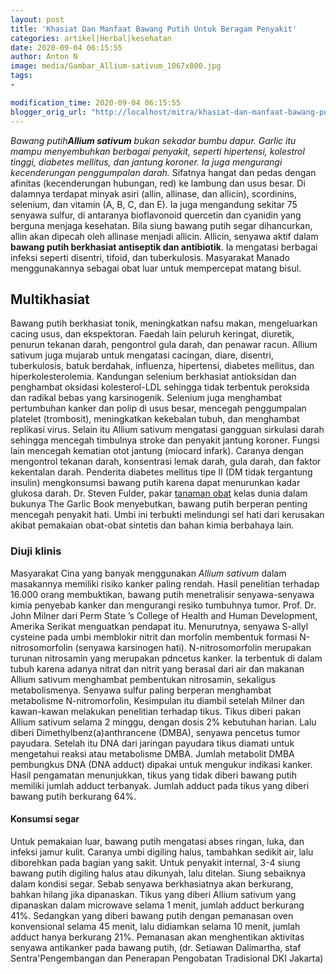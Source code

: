 ```yaml
---
layout: post
title: 'Khasiat Dan Manfaat Bawang Putih Untuk Beragam Penyakit'
categories: artikel|Herbal|kesehatan
date: 2020-09-04 06:15:55
author: Anton N
image: media/Gambar_Allium-sativum_1067x800.jpg
tags:
- 

modification_time: 2020-09-04 06:15:55
blogger_orig_url: "http://localhost/mitra/khasiat-dan-manfaat-bawang-putih-untuk.html"
---
```


_Bawang putih**Allium sativum** bukan sekadar bumbu dapur. Garlic itu mampu
menyembuhkan berbagai penyakit, seperti hipertensi, kolestrol tinggi, diabetes
mellitus, dan jantung koroner. Ia juga mengurangi kecenderungan penggumpalan
darah._ Sifatnya hangat dan pedas dengan afinitas (kecenderungan hubungan,
red) ke lambung dan usus besar. Di dalamnya terdapat minyak asiri (allin,
allinase, dan allicin), scordinins, selenium, dan vitamin (A, B, C, dan E). Ia
juga mengandung sekitar 75 senyawa sulfur, di antaranya bioflavonoid quercetin
dan cyanidin yang berguna menjaga kesehatan. Bila siung bawang putih segar
dihancurkan, allin akan dipecah oleh allinase menjadi allicin. Allicin,
senyawa aktif dalam **bawang putih berkhasiat antiseptik dan antibiotik**. Ia
mengatasi berbagai infeksi seperti disentri, tifoid, dan tuberkulosis.
Masyarakat Manado menggunakannya sebagai obat luar untuk mempercepat matang
bisul.

## Multikhasiat

Bawang putih berkhasiat tonik, meningkatkan nafsu makan, mengeluarkan cacing
usus, dan ekspektoran. Faedah lain peluruh keringat, diuretik, penurun tekanan
darah, pengontrol gula darah, dan penawar racun. Allium sativum juga mujarab
untuk mengatasi cacingan, diare, disentri, tuberkulosis, batuk berdahak,
influenza, hipertensi, diabetes mellitus, dan hiperkolesterolemia. Kandungan
selenium berkhasiat antioksidan dan penghambat oksidasi kolesterol-LDL
sehingga tidak terbentuk peroksida dan radikal bebas yang karsinogenik.
Selenium juga menghambat pertumbuhan kanker dan polip di usus besar, mencegah
penggumpalan platelet (trombosit), meningkatkan kekebalan tubuh, dan
menghambat replikasi virus. Selain itu Allium sativum mengatasi gangguan
sirkulasi darah sehingga mencegah timbulnya stroke dan penyakit jantung
koroner. Fungsi lain mencegah kematian otot jantung (miocard infark). Caranya
dengan mengontrol tekanan darah, konsentrasi lemak darah, gula darah, dan
faktor kekentalan darah. Penderita diabetes mellitus tipe II (DM tidak
tergantung insulin) mengkonsumsi bawang putih karena dapat menurunkan kadar
glukosa darah. Dr. Steven Fulder, pakar [tanaman
obat](http://127.0.0.1/mitra/kesehatan "tanaman obat") kelas dunia dalam
bukunya The Garlic Book menyebutkan, bawang putih berperan penting mencegah
penyakit hati. Umbi ini terbukti melindungi sel hati dari kerusakan akibat
pemakaian obat-obat sintetis dan bahan kimia berbahaya lain.

### Diuji klinis

Masyarakat Cina yang banyak menggunakan _Allium sativum_ dalam masakannya
memiliki risiko kanker paling rendah. Hasil penelitian terhadap 16.000 orang
membuktikan, bawang putih menetralisir senyawa-senyawa kimia penyebab kanker
dan mengurangi resiko tumbuhnya tumor. Prof. Dr. John Milner dari Perm State
’s College of Health and Human Development, Amerika Serikat menguatkan
pendapat itu. Menurutnya, senyawa S-allyl cysteine pada umbi memblokir nitrit
dan morfolin membentuk formasi N-nitrosomorfolin (senyawa karsinogen hati).
N-nitrosomorfolin merupakan turunan nitrosamin yang merupakan pdncetus kanker.
Ia terbentuk di dalam tubuh karena adanya nitrat dan nitrit yang berasal dari
air dan makanan Allium sativum menghambat pembentukan nitrosamin, sekaligus
metabolismenya. Senyawa sulfur paling berperan menghambat metabolisme
N-nitromorfolin, Kesimpulan itu diambil setelah Milner dan kawan-kawan
melakukan penelitian terhadap tikus. Tikus diberi pakan Allium sativum selama
2 minggu, dengan dosis 2% kebutuhan harian. Lalu diberi
Dimethylbenz(a)anthrancene (DMBA), senyawa pencetus tumor payudara. Setelah
itu DNA dari jaringan payudara tikus diamati untuk mengetahui reaksi atau
metabolisme DMBA. Jumlah metabolit DMBA pembungkus DNA (DNA adduct) dipakai
untuk mengukur indikasi kanker. Hasil pengamatan menunjukkan, tikus yang tidak
diberi bawang putih memiliki jumlah adduct terbanyak. Jumlah adduct pada tikus
yang diberi bawang putih berkurang 64%.

#### Konsumsi segar

Untuk pemakaian luar, bawang putih mengatasi abses ringan, luka, dan infeksi
jamur kulit. Caranya umbi digiling halus, tambahkan sedikit air, lalu
diborehkan pada bagian yang sakit. Untuk penyakit internal, 3-4 siung bawang
putih digiling halus atau dikunyah, lalu ditelan. Siung sebaiknya dalam
kondisi segar. Sebab senyawa berkhasiatnya akan berkurang, bahkan hilang jika
dipanaskan. Tikus yang diberi Allium sativum yang dipanaskan dalam microwave
selama 1 menit, jumlah adduct berkurang 41%. Sedangkan yang diberi bawang
putih dengan pemanasan oven konvensional selama 45 menit, lalu didiamkan
selama 10 menit, jumlah adduct hanya berkurang 21%. Pemanasan akan
menghentikan aktivitas senyawa antikanker pada bawang putih, (dr. Setiawan
Dalimartha, staf Sentra'Pengembangan dan Penerapan Pengobatan Tradisional DKI
Jakarta)


